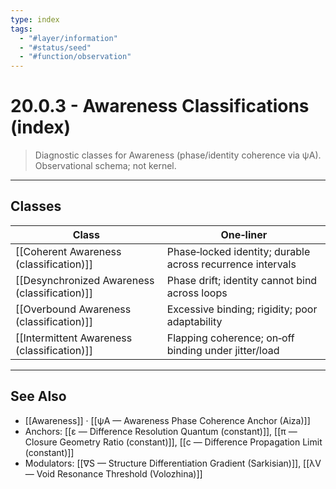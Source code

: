 ```yaml
---
type: index
tags:
  - "#layer/information"
  - "#status/seed"
  - "#function/observation"
---
```


# 20.0.3 - Awareness Classifications (index)

> Diagnostic classes for Awareness (phase/identity coherence via ψA). Observational schema; not kernel.

---

## Classes

| Class | One‑liner |
|---|---|
| [[Coherent Awareness (classification)]] | Phase‑locked identity; durable across recurrence intervals |
| [[Desynchronized Awareness (classification)]] | Phase drift; identity cannot bind across loops |
| [[Overbound Awareness (classification)]] | Excessive binding; rigidity; poor adaptability |
| [[Intermittent Awareness (classification)]] | Flapping coherence; on‑off binding under jitter/load |

---

## See Also

- [[Awareness]] · [[ψA — Awareness Phase Coherence Anchor (Aiza)]]
- Anchors: [[ε — Difference Resolution Quantum (constant)]], [[π — Closure Geometry Ratio (constant)]], [[c — Difference Propagation Limit (constant)]]
- Modulators: [[∇S — Structure Differentiation Gradient (Sarkisian)]], [[λV — Void Resonance Threshold (Volozhina)]]

